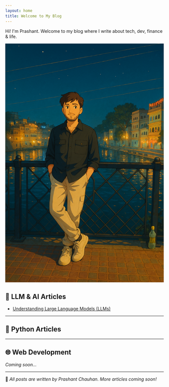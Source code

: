 ```yaml
---
layout: home
title: Welcome to My Blog
---
```


Hi! I'm Prashant. Welcome to my blog where I write about tech, dev, finance & life.

<img src="/assets/images/pc.PNG" alt="My Setup" width="600" />

## 🤖 LLM & AI Articles

- [Understanding Large Language Models (LLMs)](/_posts/2025/06/16/llms.html)

---

## 🐍 Python Articles



---

## 🌐 Web Development

*Coming soon...*

---

📌 *All posts are written by Prashant Chauhan. More articles coming soon!*


